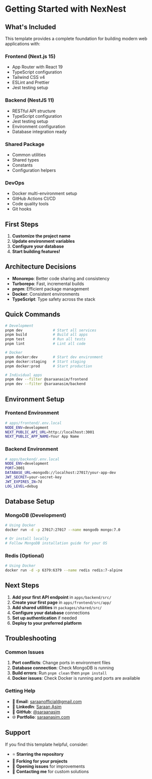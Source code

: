 # Getting Started with NexNest

## What's Included

This template provides a complete foundation for building modern web applications with:

### Frontend (Next.js 15)

- App Router with React 19
- TypeScript configuration
- Tailwind CSS v4
- ESLint and Prettier
- Jest testing setup

### Backend (NestJS 11)

- RESTful API structure
- TypeScript configuration
- Jest testing setup
- Environment configuration
- Database integration ready

### Shared Package

- Common utilities
- Shared types
- Constants
- Configuration helpers

### DevOps

- Docker multi-environment setup
- GitHub Actions CI/CD
- Code quality tools
- Git hooks

## First Steps

1. **Customize the project name**
2. **Update environment variables**
3. **Configure your database**
4. **Start building features!**

## Architecture Decisions

- **Monorepo**: Better code sharing and consistency
- **Turborepo**: Fast, incremental builds
- **pnpm**: Efficient package management
- **Docker**: Consistent environments
- **TypeScript**: Type safety across the stack

## Quick Commands

```bash
# Development
pnpm dev              # Start all services
pnpm build            # Build all apps
pnpm test             # Run all tests
pnpm lint             # Lint all code

# Docker
pnpm docker:dev       # Start dev environment
pnpm docker:staging   # Start staging
pnpm docker:prod      # Start production

# Individual apps
pnpm dev --filter @saraanasim/frontend
pnpm dev --filter @saraanasim/backend
```

## Environment Setup

### Frontend Environment

```bash
# apps/frontend/.env.local
NODE_ENV=development
NEXT_PUBLIC_API_URL=http://localhost:3001
NEXT_PUBLIC_APP_NAME=Your App Name
```

### Backend Environment

```bash
# apps/backend/.env.local
NODE_ENV=development
PORT=3001
DATABASE_URL=mongodb://localhost:27017/your-app-dev
JWT_SECRET=your-secret-key
JWT_EXPIRES_IN=7d
LOG_LEVEL=debug
```

## Database Setup

### MongoDB (Development)

```bash
# Using Docker
docker run -d -p 27017:27017 --name mongodb mongo:7.0

# Or install locally
# Follow MongoDB installation guide for your OS
```

### Redis (Optional)

```bash
# Using Docker
docker run -d -p 6379:6379 --name redis redis:7-alpine
```

## Next Steps

1. **Add your first API endpoint** in `apps/backend/src/`
2. **Create your first page** in `apps/frontend/src/app/`
3. **Add shared utilities** in `packages/shared/src/`
4. **Configure your database** connections
5. **Set up authentication** if needed
6. **Deploy to your preferred platform**

## Troubleshooting

### Common Issues

1. **Port conflicts**: Change ports in environment files
2. **Database connection**: Check MongoDB is running
3. **Build errors**: Run `pnpm clean` then `pnpm install`
4. **Docker issues**: Check Docker is running and ports are available

### Getting Help

- 📧 **Email**: saraanofficial@gmail.com
- 💼 **LinkedIn**: [Saraan Asim](https://www.linkedin.com/in/saraan-asim/)
- 🐙 **GitHub**: [@saraanasim](https://github.com/saraanasim)
- 🌐 **Portfolio**: [saraanasim.com](https://saraanasim.com/)

## Support

If you find this template helpful, consider:

- ⭐ **Starring the repository**
- 🍴 **Forking for your projects**
- 💬 **Opening issues** for improvements
- 📧 **Contacting me** for custom solutions
